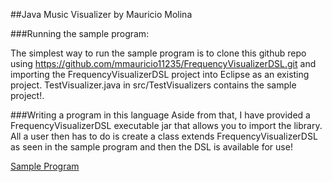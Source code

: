 ##Java Music Visualizer by Mauricio Molina

###Running the sample program: 

The simplest way to run the sample program is to clone this github repo using https://github.com/mmauricio11235/FrequencyVisualizerDSL.git and importing the FrequencyVisualizerDSL project into Eclipse as an existing project. TestVisualizer.java in src/TestVisualizers contains the sample project!. 


###Writing a program in this language
Aside from that, I have provided a FrequencyVisualizerDSL executable jar that allows you to import the library. All a user then has to do is create a class extends FrequencyVisualizerDSL as seen in the sample program and then the DSL is available for use!

[Sample Program](https://github.com/mmauricio11235/FrequencyVisualizerDSL/blob/master/FrequencyVisualizerDSL/src/TestVisualizers/TestVisualizer.java)

 



